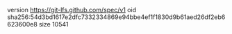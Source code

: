 version https://git-lfs.github.com/spec/v1
oid sha256:54d3bd1617e2dfc7332334869e94bbe4ef1f1830d9b61aed26df2eb6623600e8
size 10541
